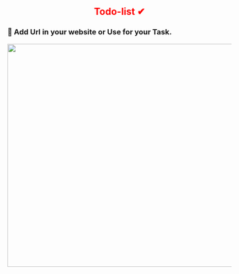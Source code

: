 
<h2 align="center", style='color:red'>
Todo-list ✔</br>
</h2>
<h3 > 📌 Add Url in your website or Use for your Task.
</h3>
<p align="center">
  <img src="https://github.com/heykush/Todo-list/blob/main/screenshot-127-0-0-1-5500-index-html-1619370522067.png?raw=true" width="900" height="500" style{ >
</p>
